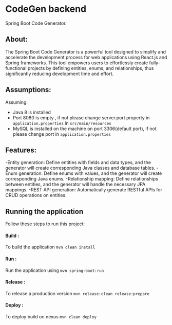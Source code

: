 # CodeGen backend
Spring Boot Code Generator.

About:
-----------------------------
The Spring Boot Code Generator is a powerful tool designed to simplify and accelerate the development process for web applications using React.js and Spring frameworks. This tool empowers users to effortlessly create fully-functional projects by defining entities, enums, and relationships, thus significantly reducing development time and effort.

Assumptions:
-----------------------------

Assuming:
 * Java 8 is installed
 * Port 8080 is empty , if not please change server.port property in `application.properties` in `src/main/resources`
 * MySQL is installed on the machine on port 3306(default port), if not please change port in `application.properties`


Features:
-----------------------------
-Entity generation: Define entities with fields and data types, and the generator will create corresponding Java classes and database tables.
-Enum generation: Define enums with values, and the generator will create corresponding Java enums.
-Relationship mapping: Define relationships between entities, and the generator will handle the necessary JPA mappings.
-REST API generation: Automatically generate RESTful APIs for CRUD operations on entities.

Running the application
-----------------------------
Follow these steps to run this project:

#### Build : 
To build the application `mvn clean install`

#### Run : 

Run the application using `mvn spring-boot:run`

#### Release : 
To release a production version `mvn release:clean release:prepare`

#### Deploy :
To deploy build on nexus  `mvn clean deploy`



